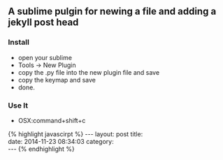 ## A sublime pulgin for newing a file and adding a jekyll post head

### Install

- open your sublime 
- Tools -> New Plugin
- copy the .py file into the new plugin file and save
- copy the keymap and save
- done.

### Use It

- OSX:command+shift+c

{% highlight javascirpt %}
	---
	layout: post 
	title:  
	date: 2014-11-23 08:34:03 
	category:  
	---
{% endhighlight %}